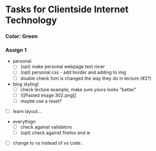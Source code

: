 # Tasks for Clientside Internet Technology

### Color: Green

### Assign 1
- personal
	- [ ] (opt) make personal webpage text nicer
	- [ ] (opt) personal.css - add border and adding to img
	- [ ] double check font is changed the way they do in lecture (#2?)
- blog styling!
	- [ ] check lecture example, make sure yours looks "better"
	- [ ] ![[Pasted image 302.png]]
	- [ ] maybe use a reset?
- [ ] learn layout...
- everythign
	- [ ] check against validators
	- [ ] (opt) check against firefox and ie
- [ ] change to vs instead of vs code..